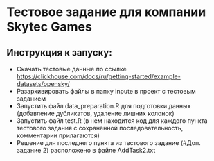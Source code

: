 # Тестовое задание для компании Skytec Games

## Инструкция к запуску:
+ Скачать тестовые данные по ссылке https://clickhouse.com/docs/ru/getting-started/example-datasets/opensky/
+ Разархивировать файлы в папку inpute в проект с тестовым заданием 
+ Запустить файл data_preparation.R для подготовки данных (добавление дубликатов, удаление лишних колонок)
+ Запустить файл test.R (в нем находится код для каждого пункта тестового задания с сохранённой последовательность, комментарии прилагаются)
+ Решение для последнего пункта из тестового задание (#Доп. задание 2) расположено в файле AddTask2.txt 